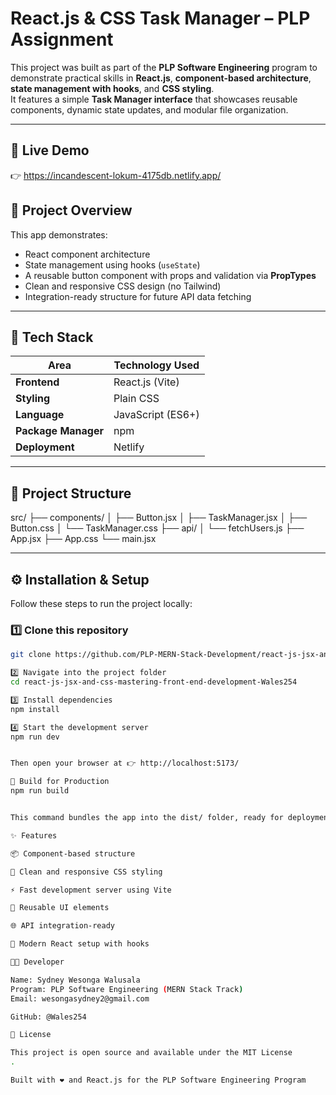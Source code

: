 # React.js & CSS Task Manager – PLP Assignment

This project was built as part of the **PLP Software Engineering** program to demonstrate practical skills in **React.js**, **component-based architecture**, **state management with hooks**, and **CSS styling**.  
It features a simple **Task Manager interface** that showcases reusable components, dynamic state updates, and modular file organization.

---

## 🚀 Live Demo

👉 https://incandescent-lokum-4175db.netlify.app/ 

## 🧠 Project Overview

This app demonstrates:
- React component architecture
- State management using hooks (`useState`)
- A reusable button component with props and validation via **PropTypes**
- Clean and responsive CSS design (no Tailwind)
- Integration-ready structure for future API data fetching

---

## 🧰 Tech Stack

| Area            | Technology Used |
|-----------------|----------------|
| **Frontend**    | React.js (Vite) |
| **Styling**     | Plain CSS |
| **Language**    | JavaScript (ES6+) |
| **Package Manager** | npm |
| **Deployment**  | Netlify |

---

## 📁 Project Structure

src/
├── components/
│ ├── Button.jsx
│ ├── TaskManager.jsx
│ ├── Button.css
│ └── TaskManager.css
├── api/
│ └── fetchUsers.js
├── App.jsx
├── App.css
└── main.jsx


---

## ⚙️ Installation & Setup

Follow these steps to run the project locally:

### 1️⃣ Clone this repository
```bash
git clone https://github.com/PLP-MERN-Stack-Development/react-js-jsx-and-css-mastering-front-end-development-Wales254.git

2️⃣ Navigate into the project folder
cd react-js-jsx-and-css-mastering-front-end-development-Wales254

3️⃣ Install dependencies
npm install

4️⃣ Start the development server
npm run dev


Then open your browser at 👉 http://localhost:5173/

🧩 Build for Production
npm run build


This command bundles the app into the dist/ folder, ready for deployment.

✨ Features

📦 Component-based structure

🎨 Clean and responsive CSS styling

⚡ Fast development server using Vite

🧠 Reusable UI elements

🌐 API integration-ready

🧰 Modern React setup with hooks

👨‍💻 Developer

Name: Sydney Wesonga Walusala
Program: PLP Software Engineering (MERN Stack Track)
Email: wesongasydney2@gmail.com

GitHub: @Wales254

🪪 License

This project is open source and available under the MIT License
.

Built with ❤️ and React.js for the PLP Software Engineering Program
